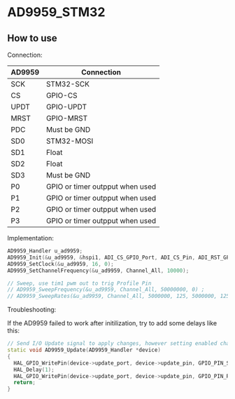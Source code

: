 # AD9959_STM32

## How to use

Connection:

AD9959|Connection
---|---
SCK|STM32-SCK
CS|GPIO-CS
UPDT|GPIO-UPDT
MRST|GPIO-MRST
PDC|Must be GND
SD0|STM32-MOSI
SD1|Float
SD2|Float
SD3|Must be GND
P0|GPIO or timer outpput when used
P1|GPIO or timer outpput when used
P2|GPIO or timer outpput when used
P3|GPIO or timer outpput when used

Implementation:

```cpp
AD9959_Handler u_ad9959;
AD9959_Init(&u_ad9959, &hspi1, ADI_CS_GPIO_Port, ADI_CS_Pin, ADI_RST_GPIO_Port, ADI_RST_Pin, ADI_UPDT_GPIO_Port, ADI_UPDT_Pin, 25000000, 0);
AD9959_SetClock(&u_ad9959, 16, 0);
AD9959_SetChannelFrequency(&u_ad9959, Channel_All, 10000);

// Sweep, use tim1 pwm out to trig Profile Pin
// AD9959_SweepFrequency(&u_ad9959, Channel_All, 50000000, 0) ;
// AD9959_SweepRates(&u_ad9959, Channel_All, 5000000, 125, 5000000, 125);

```

Troubleshooting:

If the AD9959 failed to work after initilization, try to add some delays like this:

```cpp
// Send I/O Update signal to apply changes, however setting enabled channels doesn't need an I/O update
static void AD9959_Update(AD9959_Handler *device)
{
  HAL_GPIO_WritePin(device->update_port, device->update_pin, GPIO_PIN_SET);
  HAL_Delay(1);
  HAL_GPIO_WritePin(device->update_port, device->update_pin, GPIO_PIN_RESET);
  return;
}

```
